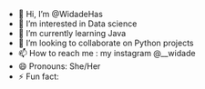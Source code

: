 - 👋 Hi, I’m @WidadeHas
- 👀 I’m interested in Data science 
- 🌱 I’m currently learning Java 
- 💞️ I’m looking to collaborate on Python projects
- 📫 How to reach me :  my instagram  @__widade
- 😄 Pronouns: She/Her
- ⚡ Fun fact: 

<!---
WidadeHas/WidadeHas is a ✨ special ✨ repository because its `README.md` (this file) appears on your GitHub profile.
You can click the Preview link to take a look at your changes.
--->
